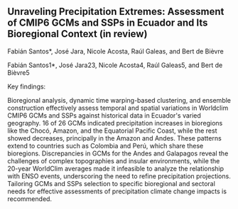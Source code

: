 ## Unraveling Precipitation Extremes: Assessment of CMIP6 GCMs and SSPs in Ecuador and Its Bioregional Context (in review)
Fabián Santos*, José Jara, Nicole Acosta, Raúl Galeas, and Bert de Bièvre

Fabián Santos1*, José Jara23, Nicole Acosta4, Raúl Galeas5, and Bert de Bièvre5

Key findings: 

Bioregional analysis, dynamic time warping-based clustering, and ensemble construction effectively assess temporal and spatial variations in Worldclim CMIP6 GCMs and SSPs against historical data in Ecuador's varied geography.
16 of 26 GCMs indicated precipitation increases in bioregions like the Chocó, Amazon, and the Equatorial Pacific Coast, while the rest showed decreases, principally in the Amazon and Andes. These patterns extend to countries such as Colombia and Perú, which share these bioregions. 
Discrepancies in GCMs for the Andes and Galapagos reveal the challenges of complex topographies and insular environments, while the 20-year WorldClim averages made it infeasible to analyze the relationship with ENSO events, underscoring the need to refine precipitation projections.
Tailoring GCMs and SSPs selection to specific bioregional and sectoral needs for effective assessments of precipitation climate change impacts is recommended. 
